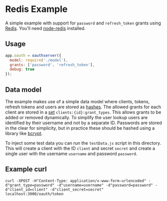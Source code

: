# Redis Example

A simple example with support for `password` and `refresh_token` grants using [Redis](http://redis.io/). You'll need [node-redis](https://github.com/mranney/node_redis) installed.

## Usage

```js
app.oauth = oauthserver({
  model: require('./model'),
  grants: ['password', 'refresh_token'],
  debug: true
});
```

## Data model

The example makes use of a simple data model where clients, tokens, refresh tokens and users are stored as [hashes](http://redis.io/topics/data-types#hashes). The allowed grants for each client are stored in a [set](http://redis.io/topics/data-types#sets) `clients:{id}:grant_types`. This allows grants to be added or removed dynamically. To simplify the user lookup users are identified by their username and not by a separate ID. Passwords are stored in the clear for simplicity, but in practice these should be hashed using a library like [bcrypt](https://github.com/ncb000gt/node.bcrypt.js).

To inject some test data you can run the `testData.js` script in this directory. This will create a client with the ID `client` and secret `secret` and create a single user with the username `username` and password `password`.

## Example curl
```
curl -XPOST -H"Content-Type: application/x-www-form-urlencoded" -d"grant_type=password" -d"username=username" -d"password=password" -d"client_id=client" -d"client_secret=secret" localhost:3000/oauth/token
```
